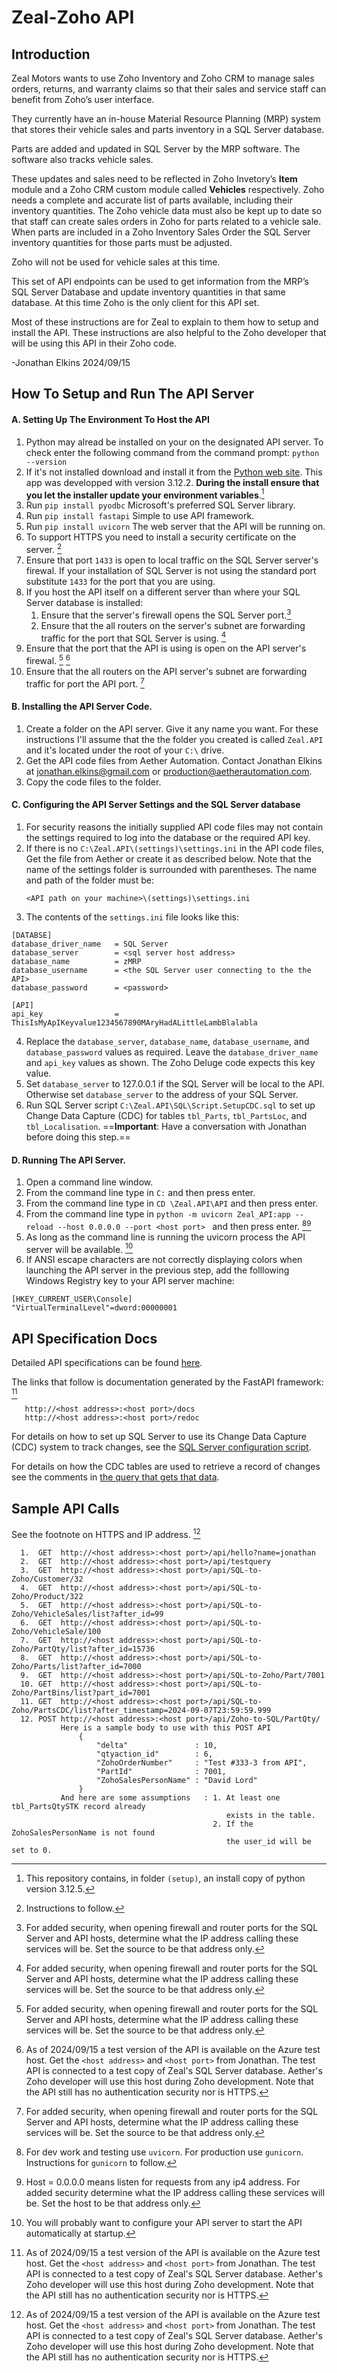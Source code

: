 # Zeal-Zoho API 

Introduction
------------
Zeal Motors wants to use Zoho Inventory and Zoho CRM to manage sales orders, returns, and warranty claims so that their sales and service staff can benefit from Zoho’s user interface.

They currently have an in-house Material Resource Planning (MRP) system that stores their vehicle sales and parts inventory in a SQL Server database.

Parts are added and updated in SQL Server by the MRP software. The software also tracks vehicle sales.

These updates and sales need to be reflected in Zoho Invetory’s **Item** module and a Zoho CRM custom module called **Vehicles** respectively. Zoho needs a complete and accurate 
list of parts available, including their inventory quantities. The Zoho vehicle data must also be kept up to date so that staff can create sales orders in Zoho for parts related 
to a vehicle sale. When parts are included in a Zoho Inventory Sales Order the SQL Server inventory quantities for those parts must be adjusted.

Zoho will not be used for vehicle sales at this time.

This set of API endpoints can be used to get information from the MRP’s SQL Server Database and update inventory quantities in that same database. At this time Zoho is the 
only client for this API set.

Most of these instructions are for Zeal to explain to them how to setup and install the API. These instructions are also helpful to the Zoho developer that will be using this 
API in their Zoho code. 

-Jonathan Elkins 2024/09/15


How To Setup and Run The API Server
-----------------------------------
#### A. Setting Up The Environment To Host the API
1. Python may alread be installed on your on the designated API server. To check enter the following command from the command prompt: `python --version`
2. If it's not installed download and install it from the [Python web site](https://www.python.org/downloads/).  This app was developped with version 3.12.2. 
   **During the install ensure that you let the installer update your environment variables**.[^1]
3. Run `pip install pyodbc`  Microsoft's preferred SQL Server library.
4. Run `pip install fastapi` Simple to use API framework.
5. Run `pip install uvicorn` The web server that the API will be running on.
6. To support HTTPS you need to install a security certificate on the server. [^2]
7. Ensure that port `1433` is open to local traffic on the SQL Server server's firewal. If your installation of SQL Server is not using the standard port substitute `1433` for the 
   port that you are using.  
8. If you host the API itself on a different server than where your SQL Server database is installed:
   1. Ensure that the server's firewall opens the SQL Server port.[^3]
   2. Ensure that the all routers on the server's subnet are forwarding traffic for the port that SQL Server is using. [^3]
9. Ensure that the port that the API is using is open on the API server's firewal. [^3] [^4] 
10. Ensure that the all routers on the API server's subnet are forwarding traffic for port the API port. [^3]


#### B. Installing the API Server Code. 
1. Create a folder on the API server. Give it any name you want. For these instructions I'll assume that the the folder you created is called `Zeal.API` and it's located under the root of your `C:\` drive.
2. Get the API code files from Aether Automation. Contact Jonathan Elkins at jonathan.elkins@gmail.com or production@aetherautomation.com.
3. Copy the code files to the folder. 

#### C. Configuring the API Server Settings and the SQL Server database
1. For security reasons the initially supplied API code files may not contain the settings required to log into the database or the required API key.
2. If there is no `C:\Zeal.API\(settings)\settings.ini` in the API code files, Get the file from Aether or create it as described below. 
   Note that the name of the settings folder is surrounded with parentheses. The name and path of the folder must be: 
   ```
   <API path on your machine>\(settings)\settings.ini
   ```
3. The contents of the `settings.ini` file looks like this:
```
[DATABSE]
database_driver_name   = SQL Server
database_server        = <sql server host address>
database_name          = zMRP 
database_username      = <the SQL Server user connecting to the the API>          
database_password      = <password>

[API]
api_key                = ThisIsMyApIKeyvalue1234567890MAryHadALittleLambBlalabla
``` 
4. Replace the `database_server`, `database_name`, `database_username`, and `database_password` values as required. Leave the `database_driver_name` and `api_key` 
   values as shown. The Zoho Deluge code expects this key value. 
5. Set `database_server` to 127.0.0.1 if the SQL Server will be local to the API. Otherwise set `database_server` to the address of your SQL Server. 
5. Run SQL Server script `C:\Zeal.API\SQL\Script.SetupCDC.sql` to set up Change Data Capture (CDC) for tables `tbl_Parts`, `tbl_PartsLoc`, and `tbl_Localisation`.
   ==**Important**: Have a conversation with Jonathan before doing this step.==

#### D. Running The API Server. 
1. Open a command line window.
2. From the command line type in `C:` and then press enter.
3. From the command line type in `CD \Zeal.API\API` and then press enter.
4. From the command line type in `python -m uvicorn Zeal_API:app --reload --host 0.0.0.0 --port <host port> ` and then press enter. [^5][^6]
5. As long as the command line is running the uvicorn process the API server will be available. [^7]
6. If ANSI escape characters are not correctly displaying colors when launching the API server in the previous step, add the folllowing Windows Registry key to your API server machine:
```
[HKEY_CURRENT_USER\Console]
"VirtualTerminalLevel"=dword:00000001
```

   
API Specification Docs
----------------------
Detailed API specifications can be found [here](https://docs.google.com/spreadsheets/d/1j97nVWJLwiN8HdlcScTAOASkk532TB8mAmaI4VD9320/edit?usp=sharing).

The links that follow is documentation generated by the FastAPI framework: [^4]
```
   http://<host address>:<host port>/docs  
   http://<host address>:<host port>/redoc 
```

For details on how to set up SQL Server to use its Change Data Capture (CDC) system to track changes, see the 
[SQL Server configuration script](https://github.com/JPE3/ZealAPI/blob/main/SQL/Script.SetupCDC.sql). 

For details on how the CDC tables are used to retrieve a record of changes see the comments in [the query that gets that data](https://github.com/JPE3/ZealDocs/blob/main/Script.SetupCDC.sql).

Sample API Calls 
----------------
See the footnote on HTTPS and IP address. [^4]

```
  1.  GET  http://<host address>:<host port>/api/hello?name=jonathan   
  2.  GET  http://<host address>:<host port>/api/testquery
  3.  GET  http://<host address>:<host port>/api/SQL-to-Zoho/Customer/32
  4.  GET  http://<host address>:<host port>/api/SQL-to-Zoho/Product/322
  5.  GET  http://<host address>:<host port>/api/SQL-to-Zoho/VehicleSales/list?after_id=99
  6.  GET  http://<host address>:<host port>/api/SQL-to-Zoho/VehicleSale/100
  7.  GET  http://<host address>:<host port>/api/SQL-to-Zoho/PartQty/list?after_id=15736
  8.  GET  http://<host address>:<host port>/api/SQL-to-Zoho/Parts/list?after_id=7000
  9.  GET  http://<host address>:<host port>/api/SQL-to-Zoho/Part/7001
  10. GET  http://<host address>:<host port>/api/SQL-to-Zoho/PartBins/list?part_id=7001
  11. GET  http://<host address>:<host port>/api/SQL-to-Zoho/PartsCDC/list?after_timestamp=2024-09-07T23:59:59.999
  12. POST http://<host address>:<host port>/api/Zoho-to-SQL/PartQty/ 
           Here is a sample body to use with this POST API
               {
                   "delta"               : 10,
                   "qtyaction_id"        : 6,
                   "ZohoOrderNumber"     : "Test #333-3 from API",
                   "PartId"              : 7001,
                   "ZohoSalesPersonName" : "David Lord"
               }
           And here are some assumptions   : 1. At least one tbl_PartsQtySTK record already 
                                                exists in the table.
                                             2. If the ZohoSalesPersonName is not found 
                                                the user_id will be set to 0.
```

[^1]: This repository contains, in folder `(setup)`, an install copy of python version 3.12.5.
[^2]: Instructions to follow. 
[^3]: For added security, when opening firewall and router ports for the SQL Server and API hosts, determine what the IP address calling these services will be. Set the source to be that address only. 
[^4]: As of 2024/09/15 a test version of the API is available on the Azure test host. Get the `<host address>` and `<host port>` from Jonathan. The test API is connected to a test copy of Zeal's SQL 
      Server database. Aether's Zoho developer will use this host during Zoho development. 
      Note that the API still has no authentication security nor is HTTPS. 
[^5]: For dev work and testing use `uvicorn`. For production use `gunicorn`. Instructions for `gunicorn` to follow. 
[^6]: Host = 0.0.0.0 means listen for requests from any ip4 address. For added security determine what the IP address calling these services will be. Set the host to be that address only. 
[^7]: You will probably want to configure your API server to start the API automatically at startup.
